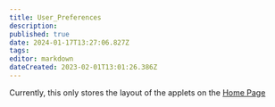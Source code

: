 ```yaml
---
title: User_Preferences
description: 
published: true
date: 2024-01-17T13:27:06.827Z
tags: 
editor: markdown
dateCreated: 2023-02-01T13:01:26.386Z
---
```


Currently, this only stores the layout of the applets on the [Home Page](./Applets/Home_Page.md)